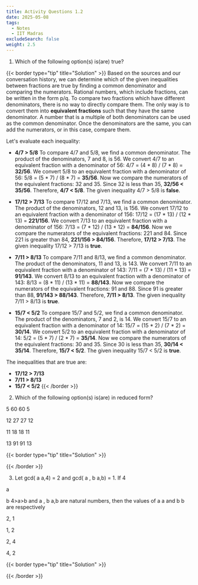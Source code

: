 ```yaml
---
title: Activity Questions 1.2
date: 2025-05-08
tags:
  - Notes 
  - IIT Madras
excludeSearch: false
weight: 2.5
---
```


1. Which of the following option(s) is(are) true?



{{< border type="tip" title="Solution" >}}
Based on the sources and our conversation history, we can determine which of the given inequalities between fractions are true by finding a common denominator and comparing the numerators. Rational numbers, which include fractions, can be written in the form p/q. To compare two fractions which have different denominators, there is no way to directly compare them. The only way is to convert them into **equivalent fractions** such that they have the same denominator. A number that is a multiple of both denominators can be used as the common denominator. Once the denominators are the same, you can add the numerators, or in this case, compare them.

Let's evaluate each inequality:

*   **4/7 > 5/8**
    To compare 4/7 and 5/8, we find a common denominator. The product of the denominators, 7 and 8, is 56.
    We convert 4/7 to an equivalent fraction with a denominator of 56:
    4/7 = (4 * 8) / (7 * 8) = **32/56**.
    We convert 5/8 to an equivalent fraction with a denominator of 56:
    5/8 = (5 * 7) / (8 * 7) = **35/56**.
    Now we compare the numerators of the equivalent fractions: 32 and 35.
    Since 32 is less than 35, **32/56 < 35/56**.
    Therefore, **4/7 < 5/8**. The given inequality 4/7 > 5/8 is **false**.

*   **17/12 > 7/13**
    To compare 17/12 and 7/13, we find a common denominator. The product of the denominators, 12 and 13, is 156.
    We convert 17/12 to an equivalent fraction with a denominator of 156:
    17/12 = (17 * 13) / (12 * 13) = **221/156**.
    We convert 7/13 to an equivalent fraction with a denominator of 156:
    7/13 = (7 * 12) / (13 * 12) = **84/156**.
    Now we compare the numerators of the equivalent fractions: 221 and 84.
    Since 221 is greater than 84, **221/156 > 84/156**.
    Therefore, **17/12 > 7/13**. The given inequality 17/12 > 7/13 is **true**.

*   **7/11 > 8/13**
    To compare 7/11 and 8/13, we find a common denominator. The product of the denominators, 11 and 13, is 143.
    We convert 7/11 to an equivalent fraction with a denominator of 143:
    7/11 = (7 * 13) / (11 * 13) = **91/143**.
    We convert 8/13 to an equivalent fraction with a denominator of 143:
    8/13 = (8 * 11) / (13 * 11) = **88/143**.
    Now we compare the numerators of the equivalent fractions: 91 and 88.
    Since 91 is greater than 88, **91/143 > 88/143**.
    Therefore, **7/11 > 8/13**. The given inequality 7/11 > 8/13 is **true**.

*   **15/7 < 5/2**
    To compare 15/7 and 5/2, we find a common denominator. The product of the denominators, 7 and 2, is 14.
    We convert 15/7 to an equivalent fraction with a denominator of 14:
    15/7 = (15 * 2) / (7 * 2) = **30/14**.
    We convert 5/2 to an equivalent fraction with a denominator of 14:
    5/2 = (5 * 7) / (2 * 7) = **35/14**.
    Now we compare the numerators of the equivalent fractions: 30 and 35.
    Since 30 is less than 35, **30/14 < 35/14**.
    Therefore, **15/7 < 5/2**. The given inequality 15/7 < 5/2 is **true**.

The inequalities that are true are:
*   **17/12 > 7/13**
*   **7/11 > 8/13**
*   **15/7 < 5/2**
{{< /border >}}

2. Which of the following option(s) is(are) in reduced form?

5
60
60
5
​
 

12
27
27
12
​
 

11
18
18
11
​
 

13
91
91
13
​

{{< border type="tip" title="Solution" >}}

{{< /border >}}

3. Let gcd(
a
a,4) = 2 and gcd(
a
,
b
a,b) = 1. If 
4
>
a
>
b
4>a>b and 
a
,
b
a,b are natural numbers, then the values of 
a
a and 
b
b are respectively

2, 1

1, 2

2, 4

4, 2

{{< border type="tip" title="Solution" >}}

{{< /border >}}

